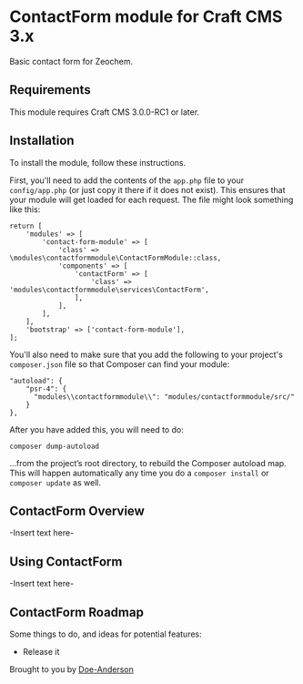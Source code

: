 # ContactForm module for Craft CMS 3.x

Basic contact form for Zeochem.

## Requirements

This module requires Craft CMS 3.0.0-RC1 or later.

## Installation

To install the module, follow these instructions.

First, you'll need to add the contents of the `app.php` file to your `config/app.php` (or just copy it there if it does not exist). This ensures that your module will get loaded for each request. The file might look something like this:
```
return [
    'modules' => [
        'contact-form-module' => [
            'class' => \modules\contactformmodule\ContactFormModule::class,
            'components' => [
                'contactForm' => [
                    'class' => 'modules\contactformmodule\services\ContactForm',
                ],
            ],
        ],
    ],
    'bootstrap' => ['contact-form-module'],
];
```
You'll also need to make sure that you add the following to your project's `composer.json` file so that Composer can find your module:

    "autoload": {
        "psr-4": {
          "modules\\contactformmodule\\": "modules/contactformmodule/src/"
        }
    },

After you have added this, you will need to do:

    composer dump-autoload
 
 …from the project’s root directory, to rebuild the Composer autoload map. This will happen automatically any time you do a `composer install` or `composer update` as well.

## ContactForm Overview

-Insert text here-

## Using ContactForm

-Insert text here-

## ContactForm Roadmap

Some things to do, and ideas for potential features:

* Release it

Brought to you by [Doe-Anderson](https://doeanderson.com)
